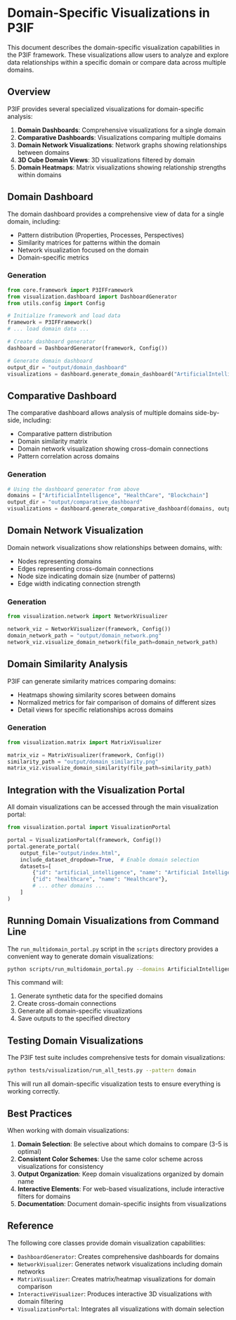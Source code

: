 # Domain-Specific Visualizations in P3IF

This document describes the domain-specific visualization capabilities in the P3IF framework. These visualizations allow users to analyze and explore data relationships within a specific domain or compare data across multiple domains.

## Overview

P3IF provides several specialized visualizations for domain-specific analysis:

1. **Domain Dashboards**: Comprehensive visualizations for a single domain
2. **Comparative Dashboards**: Visualizations comparing multiple domains
3. **Domain Network Visualizations**: Network graphs showing relationships between domains
4. **3D Cube Domain Views**: 3D visualizations filtered by domain
5. **Domain Heatmaps**: Matrix visualizations showing relationship strengths within domains

## Domain Dashboard

The domain dashboard provides a comprehensive view of data for a single domain, including:

- Pattern distribution (Properties, Processes, Perspectives)
- Similarity matrices for patterns within the domain
- Network visualization focused on the domain
- Domain-specific metrics

### Generation

```python
from core.framework import P3IFFramework
from visualization.dashboard import DashboardGenerator
from utils.config import Config

# Initialize framework and load data
framework = P3IFFramework()
# ... load domain data ...

# Create dashboard generator
dashboard = DashboardGenerator(framework, Config())

# Generate domain dashboard
output_dir = "output/domain_dashboard"
visualizations = dashboard.generate_domain_dashboard("ArtificialIntelligence", output_dir)
```

## Comparative Dashboard

The comparative dashboard allows analysis of multiple domains side-by-side, including:

- Comparative pattern distribution
- Domain similarity matrix
- Domain network visualization showing cross-domain connections
- Pattern correlation across domains

### Generation

```python
# Using the dashboard generator from above
domains = ["ArtificialIntelligence", "HealthCare", "Blockchain"]
output_dir = "output/comparative_dashboard"
visualizations = dashboard.generate_comparative_dashboard(domains, output_dir)
```

## Domain Network Visualization

Domain network visualizations show relationships between domains, with:

- Nodes representing domains
- Edges representing cross-domain connections
- Node size indicating domain size (number of patterns)
- Edge width indicating connection strength

### Generation

```python
from visualization.network import NetworkVisualizer

network_viz = NetworkVisualizer(framework, Config())
domain_network_path = "output/domain_network.png"
network_viz.visualize_domain_network(file_path=domain_network_path)
```

## Domain Similarity Analysis

P3IF can generate similarity matrices comparing domains:

- Heatmaps showing similarity scores between domains
- Normalized metrics for fair comparison of domains of different sizes
- Detail views for specific relationships across domains

### Generation

```python
from visualization.matrix import MatrixVisualizer

matrix_viz = MatrixVisualizer(framework, Config())
similarity_path = "output/domain_similarity.png"
matrix_viz.visualize_domain_similarity(file_path=similarity_path)
```

## Integration with the Visualization Portal

All domain visualizations can be accessed through the main visualization portal:

```python
from visualization.portal import VisualizationPortal

portal = VisualizationPortal(framework, Config())
portal.generate_portal(
    output_file="output/index.html", 
    include_dataset_dropdown=True,  # Enable domain selection
    datasets=[
        {"id": "artificial_intelligence", "name": "Artificial Intelligence"},
        {"id": "healthcare", "name": "Healthcare"},
        # ... other domains ...
    ]
)
```

## Running Domain Visualizations from Command Line

The `run_multidomain_portal.py` script in the `scripts` directory provides a convenient way to generate domain visualizations:

```bash
python scripts/run_multidomain_portal.py --domains ArtificialIntelligence,HealthCare --relationships-per-domain 50 --cross-domain-connections 20 --output-dir output/domains
```

This command will:
1. Generate synthetic data for the specified domains
2. Create cross-domain connections
3. Generate all domain-specific visualizations
4. Save outputs to the specified directory

## Testing Domain Visualizations

The P3IF test suite includes comprehensive tests for domain visualizations:

```bash
python tests/visualization/run_all_tests.py --pattern domain
```

This will run all domain-specific visualization tests to ensure everything is working correctly.

## Best Practices

When working with domain visualizations:

1. **Domain Selection**: Be selective about which domains to compare (3-5 is optimal)
2. **Consistent Color Schemes**: Use the same color scheme across visualizations for consistency
3. **Output Organization**: Keep domain visualizations organized by domain name
4. **Interactive Elements**: For web-based visualizations, include interactive filters for domains
5. **Documentation**: Document domain-specific insights from visualizations

## Reference

The following core classes provide domain visualization capabilities:

- `DashboardGenerator`: Creates comprehensive dashboards for domains
- `NetworkVisualizer`: Generates network visualizations including domain networks
- `MatrixVisualizer`: Creates matrix/heatmap visualizations for domain comparison
- `InteractiveVisualizer`: Produces interactive 3D visualizations with domain filtering
- `VisualizationPortal`: Integrates all visualizations with domain selection 